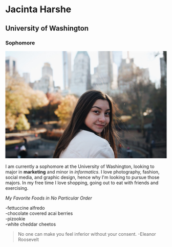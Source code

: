 # Jacinta Harshe
## University of Washington
### Sophomore

![New York, 2018](jacinta.jpg)

I am currently a sophomore at the University of Washington, looking to major in **marketing** and minor in *informatics*. I love photography, fashion, social media, and graphic design, hence why I'm looking to pursue those majors. In my free time I love shopping, going out to eat with friends and exercising.


*My Favorite Foods in No Particular Order*

-fettuccine alfredo  
-chocolate covered acai berries  
-pizookie  
-white cheddar cheetos  

> No one can make you feel inferior without your consent.
> -Eleanor Roosevelt
